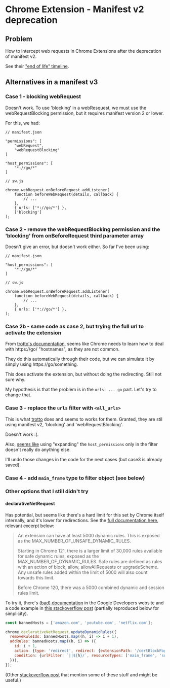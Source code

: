 <!-- vim: fen:ai:et:ts=4:sw=4:filetype=markdown:tw=80
-->

# Chrome Extension - Manifest v2 deprecation

## Problem

How to intercept web requests in Chrome Extensions after the deprecation of
manifest v2.

See their ["end of life"
timeline](https://developer.chrome.com/docs/extensions/develop/migrate/mv2-deprecation-timeline).

## Alternatives in a manifest v3

### Case 1 - blocking webRequest

Doesn't work. To use 'blocking' in a webResquest, we must use the
webRequestBlocking permission, but it requires manifest version 2 or lower.

For this, we had:

```
// manifest.json

"permissions": [
    "webRequest",
    "webRequestBlocking"
]

"host_permissions": [
    "*://go/*"
]

// sw.js

chrome.webRequest.onBeforeRequest.addListener(
    function beforeWebRequest(details, callback) {
        // ...
    },
    { urls: ['*://go/*'] },
    ['blocking']
);

```

### Case 2 - remove the webRequestBlocking permission and the 'blocking' from onBeforeRequest third parameter array

Doesn't give an error, but doesn't work either. So far I've been using:

```
// manifest.json

"host_permissions": [
    "*://go/*"
]

// sw.js

chrome.webRequest.onBeforeRequest.addListener(
    function beforeWebRequest(details, callback) {
        // ...
    },
    { urls: ['*://go/*'] },
);
```

### Case 2b - same code as case 2, but trying the full url to activate the extension

From [trotto's
documentation](https://github.com/trotto/browser-extension/blob/89179e03152bb47e8573eb3d2be79f161b84f671/README.md?plain=1#L120-L125),
seems like Chrome needs to learn how to deal with https://go/ "hostnames", as
they are not common.

They do this automatically through their code, but we can simulate it by simply
using https://go/something.

This does activate the extension, but without doing the redirecting. Still not
sure why.

My hypothesis is that the problem is in the `urls: ... go` part. Let's try to
change that.

### Case 3 - replace the `urls` filter with `<all_urls>`

This is what
[trotto](https://github.com/trotto/browser-extension/blob/89179e03152bb47e8573eb3d2be79f161b84f671/src/background/background.js#L18)
does and seems to works for them. Granted, they are stil using manifest v2,
'blocking' and 'webRequestBlocking'.

Doesn't work :(.

Also, [seems
like](https://developer.chrome.com/docs/extensions/reference/api/webRequest#examples:~:text=The%20following%20example%20achieves%20the%20same%20goal%20in%20a%20more%20efficient%20way%20because%20requests%20that%20are%20not%20targeted%20to%20www.evil.com%20do%20not%20need%20to%20be%20passed%20to%20the%20extension%3A)
using "expanding" the `host_permissions` only in the filter doesn't really do
anything else.

I'll undo those changes in the code for the next cases (but case3 is already
saved).

### Case 4 - add `main_frame` type to filter object (see below)

### Other options that I still didn't try

#### declarativeNetRequest

Has potential, but seems like there's a hard limit for this set by Chrome itself
internally, and it's lower for redirections. See the [full documentation
here](https://developer.chrome.com/docs/extensions/reference/api/declarativeNetRequest#dynamic-rules),
relevant excerpt below:

> An extension can have at least 5000 dynamic rules. This is exposed as the
> MAX_NUMBER_OF_UNSAFE_DYNAMIC_RULES.
> 
> Starting in Chrome 121, there is a larger limit of 30,000 rules available for
> safe dynamic rules, exposed as the MAX_NUMBER_OF_DYNAMIC_RULES. Safe rules are
> defined as rules with an action of block, allow, allowAllRequests or
> upgradeScheme. Any unsafe rules added within the limit of 5000 will also count
> towards this limit.
> 
> Before Chrome 120, there was a 5000 combined dynamic and session rules limit.

To try it, there's [(bad)
documentation](https://developer.chrome.com/docs/extensions/reference/api/declarativeNetRequest#dynamic-and-session-rules)
in the Google Developers website and a code example in [this stackoverflow
post](https://stackoverflow.com/a/68752645/1814970) (partially reproduced below
for simplicity).

```js
const bannedHosts = ['amazon.com', 'youtube.com', 'netflix.com'];

chrome.declarativeNetRequest.updateDynamicRules({
  removeRuleIds: bannedHosts.map((h, i) => i + 1),
  addRules: bannedHosts.map((h, i) => ({
    id: i + 1,
    action: {type: 'redirect', redirect: {extensionPath: '/certBlockPage.html'}},
    condition: {urlFilter: `||${h}/`, resourceTypes: ['main_frame', 'sub_frame']},
  })),
});
```

(Other [stackoverflow
post](https://stackoverflow.com/questions/75858177/how-do-i-replace-chrome-webrequest-onbeforerequest-with-declarativenetrequest)
that mention some of these stuff and might be useful.)

